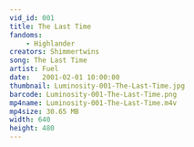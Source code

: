 ```yaml
---
vid_id: 001
title: The Last Time
fandoms:
    - Highlander
creators: Shimmertwins
song: The Last Time
artist: Fuel
date:   2001-02-01 10:00:00
thumbnail: Luminosity-001-The-Last-Time.jpg
barcode: Luminosity-001-The-Last-Time.png
mp4name: Luminosity-001-The-Last-Time.m4v
mp4size: 30.65 MB
width: 640
height: 480
---
```



  